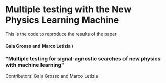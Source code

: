 # Multiple testing with the New Physics Learning Machine

This is the code to reproduce the results of the paper

#### Gaia Grosso and Marco Letizia \
### "Multiple testing for signal-agnostic searches of new physics with machine learning"

Contributors: Gaia Grosso and Marco Letizia
